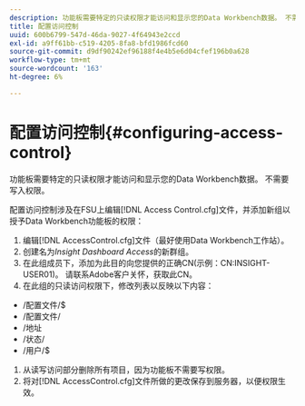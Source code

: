 ```yaml
---
description: 功能板需要特定的只读权限才能访问和显示您的Data Workbench数据。 不需要写入权限。
title: 配置访问控制
uuid: 600b6799-547d-46da-9027-4f64943e2ccd
exl-id: a9ff61bb-c519-4205-8fa8-bfd1986fcd60
source-git-commit: d9df90242ef96188f4e4b5e6d04cfef196b0a628
workflow-type: tm+mt
source-wordcount: '163'
ht-degree: 6%

---
```


# 配置访问控制{#configuring-access-control}

功能板需要特定的只读权限才能访问和显示您的Data Workbench数据。 不需要写入权限。

配置访问控制涉及在FSU上编辑[!DNL Access Control.cfg]文件，并添加新组以授予Data Workbench功能板的权限：

1. 编辑[!DNL AccessControl.cfg]文件（最好使用Data Workbench工作站）。
1. 创建名为&#x200B;*Insight Dashboard Access*&#x200B;的新群组。
1. 在此组成员下，添加为此目的向您提供的正确CN(示例：CN:INSIGHT-USER01)。 请联系Adobe客户关怀，获取此CN。
1. 在此组的只读访问权限下，修改列表以反映以下内容：

* /配置文件/$
* /配置文件/
* /地址
* /状态/
* /用户/$

1. 从读写访问部分删除所有项目，因为功能板不需要写权限。
1. 将对[!DNL AccessControl.cfg]文件所做的更改保存到服务器，以便权限生效。
